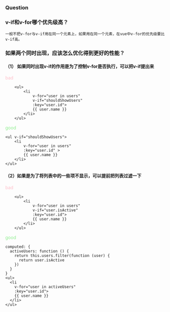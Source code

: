 ### Question

### v-if和v-for哪个优先级高？
    一般不把v-for与v-if用在同一个元素上，如果用在同一个元素，在vue中v-for的优先级要比v-if高。
### 如果两个同时出现，应该怎么优化得到更好的性能？

#### （1） 如果同时出现v-if的作用是为了控制v-for是否执行，可以把v-if提出来

<font color=pink>bad</font>
``` 
    <ul>
        <li
            v-for="user in users"
            v-if="shouldShowUsers"
            :key="user.id">
            {{ user.name }}
        </li>
    </ul>
```
<font color=lightgreen>good</font>
```
<ul v-if="shouldShowUsers">
    <li
        v-for="user in users"
        :key="user.id" >
        {{ user.name }}
    </li>
</ul>
```

#### （2）如果是为了将列表中的一些项不显示，可以提前把列表过滤一下
<font color=pink>bad</font>
``` 
    <ul>
        <li
            v-for="user in users"
            v-if="user.isActive"
            :key="user.id">
            {{ user.name }}
        </li>
    </ul>
```
<font color=lightgreen>good</font>
```
computed: {
  activeUsers: function () {
    return this.users.filter(function (user) {
      return user.isActive
    })
  }
}
<ul>
  <li
    v-for="user in activeUsers"
    :key="user.id">
    {{ user.name }}
  </li>
</ul>

```
